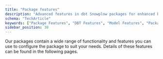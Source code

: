 ```yaml
---
title: "Package features"
description: "Advanced features in dbt Snowplow packages for enhanced behavioral data modeling capabilities."
schema: "TechArticle"
keywords: ["Package Features", "DBT Features", "Model Features", "Package Capabilities", "Advanced Features", "DBT Tools"]
sidebar_position: 30
---
```


Our packages contain a wide range of functionality and features you can use to configure the package to suit your needs. Details of these features can be found in the following pages.
